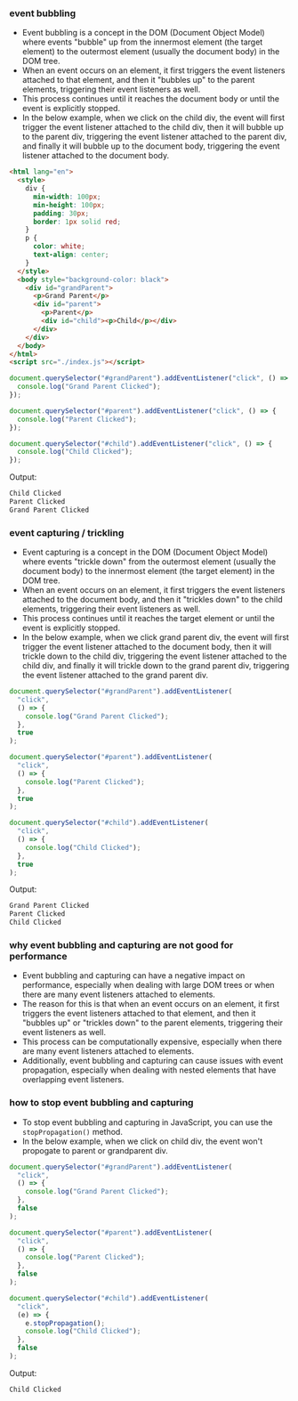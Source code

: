 ### event bubbling

- Event bubbling is a concept in the DOM (Document Object Model) where events "bubble" up from the innermost element (the target element) to the outermost element (usually the document body) in the DOM tree.
- When an event occurs on an element, it first triggers the event listeners attached to that element, and then it "bubbles up" to the parent elements, triggering their event listeners as well.
- This process continues until it reaches the document body or until the event is explicitly stopped.
- In the below example, when we click on the child div, the event will first trigger the event listener attached to the child div, then it will bubble up to the parent div, triggering the event listener attached to the parent div, and finally it will bubble up to the document body, triggering the event listener attached to the document body.

```html
<html lang="en">
  <style>
    div {
      min-width: 100px;
      min-height: 100px;
      padding: 30px;
      border: 1px solid red;
    }
    p {
      color: white;
      text-align: center;
    }
  </style>
  <body style="background-color: black">
    <div id="grandParent">
      <p>Grand Parent</p>
      <div id="parent">
        <p>Parent</p>
        <div id="child"><p>Child</p></div>
      </div>
    </div>
  </body>
</html>
<script src="./index.js"></script>
```

```js
document.querySelector("#grandParent").addEventListener("click", () => {
  console.log("Grand Parent Clicked");
});

document.querySelector("#parent").addEventListener("click", () => {
  console.log("Parent Clicked");
});

document.querySelector("#child").addEventListener("click", () => {
  console.log("Child Clicked");
});
```

Output:

```js
Child Clicked
Parent Clicked
Grand Parent Clicked
```

### event capturing / trickling

- Event capturing is a concept in the DOM (Document Object Model) where events "trickle down" from the outermost element (usually the document body) to the innermost element (the target element) in the DOM tree.
- When an event occurs on an element, it first triggers the event listeners attached to the document body, and then it "trickles down" to the child elements, triggering their event listeners as well.
- This process continues until it reaches the target element or until the event is explicitly stopped.
- In the below example, when we click grand parent div, the event will first trigger the event listener attached to the document body, then it will trickle down to the child div, triggering the event listener attached to the child div, and finally it will trickle down to the grand parent div, triggering the event listener attached to the grand parent div.

```js
document.querySelector("#grandParent").addEventListener(
  "click",
  () => {
    console.log("Grand Parent Clicked");
  },
  true
);

document.querySelector("#parent").addEventListener(
  "click",
  () => {
    console.log("Parent Clicked");
  },
  true
);

document.querySelector("#child").addEventListener(
  "click",
  () => {
    console.log("Child Clicked");
  },
  true
);
```

Output:

```js
Grand Parent Clicked
Parent Clicked
Child Clicked
```

### why event bubbling and capturing are not good for performance

- Event bubbling and capturing can have a negative impact on performance, especially when dealing with large DOM trees or when there are many event listeners attached to elements.
- The reason for this is that when an event occurs on an element, it first triggers the event listeners attached to that element, and then it "bubbles up" or "trickles down" to the parent elements, triggering their event listeners as well.
- This process can be computationally expensive, especially when there are many event listeners attached to elements.
- Additionally, event bubbling and capturing can cause issues with event propagation, especially when dealing with nested elements that have overlapping event listeners.

### how to stop event bubbling and capturing

- To stop event bubbling and capturing in JavaScript, you can use the `stopPropagation()` method.
- In the below example, when we click on child div, the event won't propogate to parent or grandparent div.

```js
document.querySelector("#grandParent").addEventListener(
  "click",
  () => {
    console.log("Grand Parent Clicked");
  },
  false
);

document.querySelector("#parent").addEventListener(
  "click",
  () => {
    console.log("Parent Clicked");
  },
  false
);

document.querySelector("#child").addEventListener(
  "click",
  (e) => {
    e.stopPropagation();
    console.log("Child Clicked");
  },
  false
);
```
Output:
```js
Child Clicked
```